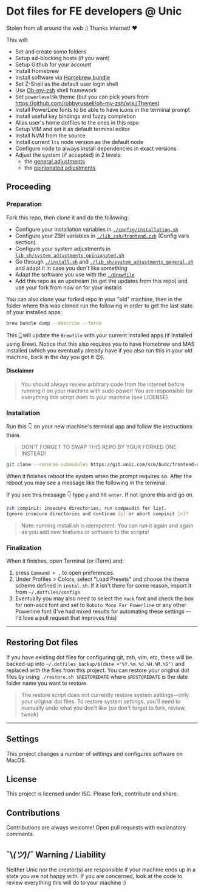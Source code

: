 # Dot files for FE developers @ Unic

Stolen from all around the web :) Thanks Internet! ❤️

This will:

- Set and create some folders
- Setup ad-blocking hosts (if you want)
- Setup Github for your account
- Install Homebrew
- Install software via [Homebrew bundle](./Brewfile)
- Set Z-Shell as the default user login shell
- Use [Oh-my-zsh](https://github.com/robbyrussell/oh-my-zsh) shell framework
- Set `powerlevel9k` theme (but you can pick yours from https://github.com/robbyrussell/oh-my-zsh/wiki/Themes)
- Install PowerLine fonts to be able to have icons in the terminal prompt
- Install useful key bindings and fuzzy completion
- Alias user's home dotfiles to the ones in this repo
- Setup VIM and set it as default terminal editor
- Install NVM from the source
- Install current `lts` node version as the default node
- Configure node to always install dependencies in exact versions
- Adjust the system (if accepted) in 2 levels:
  - the [general adjustments](./lib_sh/system_adjustments_general.sh)
  - the [opinionated adjustments](`./lib_sh/system_adjustments_opinionated.sh`)

## Proceeding

### Preparation

Fork this repo, then clone it and do the following:

- Configure your installation variables in [`./config/installation.sh`](./config/installation.sh)
- Configure your ZSH variables in [`./lib_zsh/frontend.zsh`](./lib_zsh/frontend.zsh) (Config vars section)
- Configure your system adjustments in [`lib_sh/system_adjustments_opinionated.sh`](lib_sh/system_adjustments_opinionated.sh)
- Go through [`./install.sh`](./install.sh) and [`./lib_sh/system_adjustments_general.sh`](./lib_sh/system_adjustments_general.sh) and adapt it in case you don't like something
- Adapt the software you use with the [`./Brewfile`](./Brewfile)
- Add this repo as an upstream (to get the updates from this repo) and use your fork from now on for your installs

You can also clone your forked repo in your "old" machine, then in the folder where this was cloned run the following in order to get the last state of your installed apps:

```bash
brew bundle dump --describe --force
```

This 👆will update the `Brewfile` with your current installed apps (if installed using Brew). Notice that this also requires you to have Homebrew and MAS installed (which you eventually already have if you also run this in your old machine, back in the day you got it 😉).

#### Disclaimer

> You should always review arbitrary code from the internet before running it on your machine with sudo power!
> You are responsible for everything this script does to your machine (see LICENSE)

### Installation

Run this 👇 on your new machine's terminal app and follow the instructions there.

> DON'T FORGET TO SWAP THIS REPO BY YOUR FORKED ONE INSTEAD!

```bash
git clone --recurse-submodules https://git.unic.com/scm/budc/frontend-dotfiles.git ~/.dotfiles && cd ~/.dotfiles && ./install.sh
```

When it finishes reboot the system when the prompt requires so. After the reboot you may see a message like the following in the terminal:

If you see this message 👇 type `y` and hit `enter`. If not ignore this and go on.

```bash
zsh compinit: insecure directories, run compaudit for list.
Ignore insecure directories and continue [y] or abort compinit [n]?
```

> Note: running install.sh is idempotent. You can run it again and again as you add new features or software to the scripts!

### Finalization

When it finishes, open Terminal (or iTerm) and:

1. press `Command + ,` to open preferences.
1. Under Profiles > Colors, select "Load Presets" and choose the theme scheme defined in `instal.sh`. If it isn't there for some reason, import it from `~/.dotfiles/configs`
1. Eventually you may also need to select the `Hack` font and check the box for non-ascii font and set to `Roboto Mono For Powerline` or any other Powerline font (I've had mixed results for automating these settings -- I'd love a pull request that improves this)

---

## Restoring Dot files

If you have existing dot files for configuring git, zsh, vim, etc, these will be backed-up into `~/.dotfiles_backup/$(date +"%Y.%m.%d.%H.%M.%S")` and replaced with the files from this project. You can restore your original dot files by using `./restore.sh $RESTOREDATE` where `$RESTOREDATE` is the date folder name you want to restore.

> The restore script does not currently restore system settings--only your original dot files. To restore system settings, you'll need to manually undo what you don't like (so don't forget to fork, review, tweak)

---

## Settings

This project changes a number of settings and configures software on MacOS.

## License

This project is licensed under ISC. Please fork, contribute and share.

## Contributions

Contributions are always welcome! Open pull requests with explanatory comments.

## ¯\\_(ツ)_/¯ Warning / Liability

Neither Unic nor the creator(s) are responsible if your machine ends up in a state you are not happy with. If you are concerned, look at the code to review everything this will do to your machine :)
